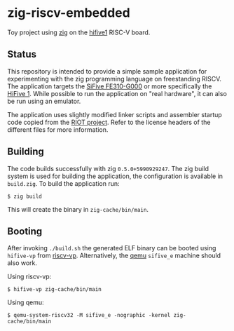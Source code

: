 # zig-riscv-embedded

Toy project using [zig][zig website] on the [hifive1][hifive1 website] RISC-V board.

## Status

This repository is intended to provide a simple sample application for
experimenting with the zig programming language on freestanding RISCV.
The application targets the [SiFive FE310-G000][fe310 manual] or more
specifically the [HiFive 1][hifive1 website]. While possible to run the
application on "real hardware", it can also be run using an emulator.

The application uses slightly modified linker scripts and assembler
startup code copied from the [RIOT project][riot fe310]. Refer to the
license headers of the different files for more information.

## Building

The code builds successfully with zig `0.5.0+5990929247`. The zig build
system is used for building the application, the configuration is
available in `build.zig`. To build the application run:

	$ zig build

This will create the binary in `zig-cache/bin/main`.

## Booting

After invoking `./build.sh` the generated ELF binary can be booted using
`hifive-vp` from [riscv-vp][riscv-vp GitHub]. Alternatively, the
[qemu][qemu website] `sifive_e` machine should also work.

Using riscv-vp:

	$ hifive-vp zig-cache/bin/main

Using qemu:

	$ qemu-system-riscv32 -M sifive_e -nographic -kernel zig-cache/bin/main

[zig website]: https://ziglang.org/
[riscv-vp GitHub]: https://github.com/agra-uni-bremen/riscv-vp
[qemu website]: https://www.qemu.org/
[fe310 manual]: https://static.dev.sifive.com/FE310-G000.pdf
[hifive1 website]: https://www.sifive.com/boards/hifive1
[riot fe310]: https://github.com/RIOT-OS/RIOT/tree/master/cpu/fe310
